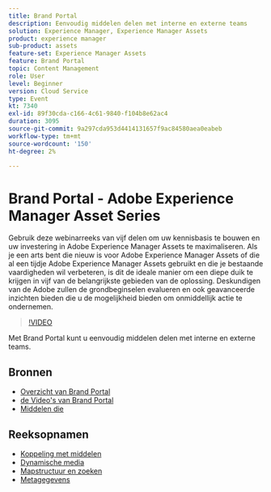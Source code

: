 ```yaml
---
title: Brand Portal
description: Eenvoudig middelen delen met interne en externe teams
solution: Experience Manager, Experience Manager Assets
product: experience manager
sub-product: assets
feature-set: Experience Manager Assets
feature: Brand Portal
topic: Content Management
role: User
level: Beginner
version: Cloud Service
type: Event
kt: 7340
exl-id: 89f30cda-c166-4c61-9840-f104b8e62ac4
duration: 3095
source-git-commit: 9a297cda953d4414131657f9ac84580aea0eabeb
workflow-type: tm+mt
source-wordcount: '150'
ht-degree: 2%

---
```


# Brand Portal - Adobe Experience Manager Asset Series

Gebruik deze webinarreeks van vijf delen om uw kennisbasis te bouwen en uw investering in Adobe Experience Manager Assets te maximaliseren. Als je een arts bent die nieuw is voor Adobe Experience Manager Assets of die al een tijdje Adobe Experience Manager Assets gebruikt en die je bestaande vaardigheden wil verbeteren, is dit de ideale manier om een diepe duik te krijgen in vijf van de belangrijkste gebieden van de oplossing. Deskundigen van de Adobe zullen de grondbeginselen evalueren en ook geavanceerde inzichten bieden die u de mogelijkheid bieden om onmiddellijk actie te ondernemen.

>[!VIDEO](https://video.tv.adobe.com/v/332133/?quality=12&learn=on&hidetitle=true)

Met Brand Portal kunt u eenvoudig middelen delen met interne en externe teams.

## Bronnen

* [ Overzicht van Brand Portal ](https://experienceleague.adobe.com/docs/experience-manager-brand-portal/using/introduction/brand-portal.html)
* [ de Video&#39;s van Brand Portal ](https://experienceleague.adobe.com/docs/experience-manager-learn/assets/sharing/brand-portal/brand-portal.html)
* [ Middelen die ](https://experienceleague.adobe.com/docs/experience-manager-brand-portal/using/asset-sourcing-in-brand-portal/brand-portal-asset-sourcing.html)

## Reeksopnamen

* [Koppeling met middelen](asset-link.md)
* [Dynamische media](dynamic-media.md)
* [Mapstructuur en zoeken](folder-structure-search.md)
* [Metagegevens](metadata.md)
